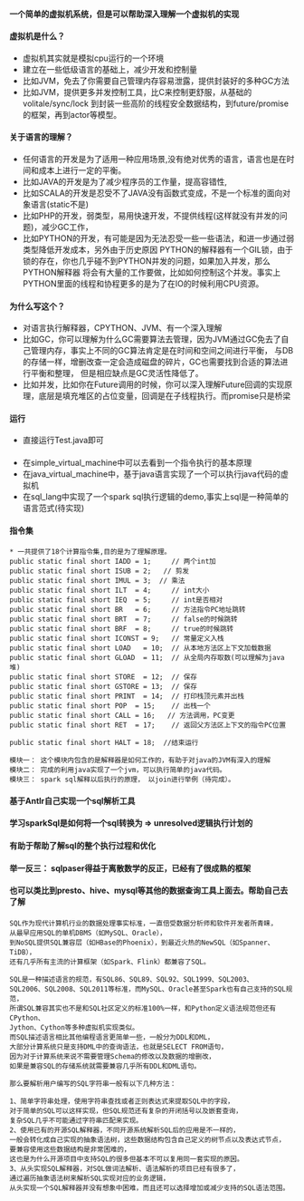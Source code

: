 #### 一个简单的虚拟机系统，但是可以帮助深入理解一个虚拟机的实现

#### 虚拟机是什么？
* 虚拟机其实就是模拟cpu运行的一个环境
* 建立在一些低级语言的基础上，减少开发和控制量
* 比如JVM，免去了你需要自己管理内存容易泄露，提供封装好的多种GC方法
* 比如JVM，提供更多并发控制工具，比C来控制更舒服，从基础的volitale/sync/lock
到封装一些高阶的线程安全数据结构，到future/promise的框架，再到actor等模型。

#### 关于语言的理解？
* 任何语言的开发是为了适用一种应用场景,没有绝对优秀的语言，语言也是在时间和成本上进行一定的平衡。
* 比如JAVA的开发是为了减少程序员的工作量，提高容错性,
* 比如SCALA的开发是忍受不了JAVA没有函数式变成，不是一个标准的面向对象语言(static不是)
* 比如PHP的开发，弱类型，易用快速开发，不提供线程(这样就没有并发的问题)，减少GC工作，
* 比如PYTHON的开发，有可能是因为无法忍受一些一些语法，和进一步通过弱类型降低开发成本，另外由于历史原因
PYTHON的解释器有一个GIL锁，由于锁的存在，你也几乎碰不到PYTHON并发的问题，如果加入并发，那么PYTHON解释器
将会有大量的工作要做，比如如何控制这个并发。事实上PYTHON里面的线程和协程更多的是为了在IO的时候利用CPU资源。


#### 为什么写这个？
* 对语言执行解释器，CPYTHON、JVM、有一个深入理解
* 比如GC，你可以理解为什么GC需要算法去管理，因为JVM通过GC免去了自己管理内存，事实上不同的GC算法肯定是在时间和空间之间进行平衡，
与DB的存储一样，增删改查一定会造成磁盘的碎片，GC也需要找到合适的算法进行平衡和整理， 但是相应缺点是GC灵活性降低了。
* 比如并发，比如你在Future调用的时候，你可以深入理解Future回调的实现原理，底层是填充堆区的占位变量，回调是在子线程执行。而promise只是桥梁 

#### 运行
* 直接运行Test.java即可

#### 
* 在simple_virtual_machine中可以去看到一个指令执行的基本原理
* 在java_virtual_machine中，基于java语言实现了一个可以执行java代码的虚拟机
* 在sql_lang中实现了一个spark sql执行逻辑的demo,事实上sql是一种简单的语言范式(待实现)

#### 指令集
```
* 一共提供了18个计算指令集,目的是为了理解原理。
public static final short IADD = 1;     // 两个int加
public static final short ISUB = 2;   // 剪发
public static final short IMUL = 3;  // 乘法
public static final short ILT  = 4;     // int大小
public static final short IEQ  = 5;     // int是否相对
public static final short BR   = 6;     // 方法指令PC地址跳转
public static final short BRT  = 7;     // false的时候跳转
public static final short BRF  = 8;     // true的时候跳转
public static final short ICONST = 9;   // 常量定义入栈
public static final short LOAD   = 10;  // 从本地方法区上下文加载数据
public static final short GLOAD  = 11;  // 从全局内存取数(可以理解为java堆)
public static final short STORE  = 12;  // 保存
public static final short GSTORE = 13;  // 保存
public static final short PRINT  = 14;  // 打印栈顶元素并出栈
public static final short POP  = 15;    // 出栈一个
public static final short CALL = 16;   // 方法调用，PC变更
public static final short RET  = 17;    // 返回父方法区上下文的指令PC位置

public static final short HALT = 18;  //结束运行
```

```editorconfig
模块一： 这个模块内包含的是解释器是如何工作的，有助于对java的JVM有深入的理解
模块二： 完成的利用java实现了一个jvm，可以执行简单的java代码。
模块三： spark sql解释以后执行的原理， 以join进行举例（待完成）。
```

#### 基于Antlr自己实现一个sql解析工具
#### 学习sparkSql是如何将一个sql转换为 => unresolved逻辑执行计划的
#### 有助于帮助了解sql的整个执行过程和优化
#### 举一反三： sqlpaser得益于离散数学的反正，已经有了很成熟的框架
#### 也可以类比到presto、hive、mysql等其他的数据查询工具上面去。帮助自己去了解



```
SQL作为现代计算机行业的数据处理事实标准，一直倍受数据分析师和软件开发者所青睐，
从最早应用SQL的单机DBMS（如MySQL、Oracle），
到NoSQL提供SQL兼容层（如HBase的Phoenix），到最近火热的NewSQL（如Spanner、TiDB），
还有几乎所有主流的计算框架（如Spark、Flink）都兼容了SQL。
```

```editorconfig
SQL是一种描述语言的规范，有SQL86、SQL89、SQL92、SQL1999、SQL2003、
SQL2006、SQL2008、SQL2011等标准，而MySQL、Oracle甚至Spark也有自己支持的SQL规范，
所谓SQL兼容其实也不是和SQL社区定义的标准100%一样，和Python定义语法规范但还有CPython、
Jython、Cython等多种虚拟机实现类似。
而SQL描述语言相比其他编程语言更简单一些，一般分为DDL和DML，
大部分计算系统只是支持DML中的查询语法，也就是SELECT FROM语句，
因为对于计算系统来说不需要管理Schema的修改以及数据的增删改，
如果是兼容SQL的存储系统就需要兼容几乎所有DDL和DML语句。
```
```editorconfig
那么要解析用户编写的SQL字符串一般有以下几种方法：

1、简单字符串处理，使用字符串查找或者正则表达式来提取SQL中的字段，
对于简单的SQL可以这样实现，但SQL规范还有复杂的开闭括号以及嵌套查询，
复杂SQL几乎不可能通过字符串匹配来实现。
2、使用已有的开源SQL解释器，不同开源系统解析SQL后的应用是不一样的，
一般会转化成自己实现的抽象语法树，这些数据结构包含自己定义的树节点以及表达式节点，
要兼容使用这些数据结构是非常困难的，
这也是为什么开源项目中支持SQL的很多但基本不可以复用同一套实现的原因。
3、从头实现SQL解释器，对SQL做词法解析、语法解析的项目已经有很多了，
通过遍历抽象语法树来解析SQL实现对应的业务逻辑，
从头实现一个SQL解释器并没有想象中困难，而且还可以选择增加或减少支持的SQL语法范围。
```

